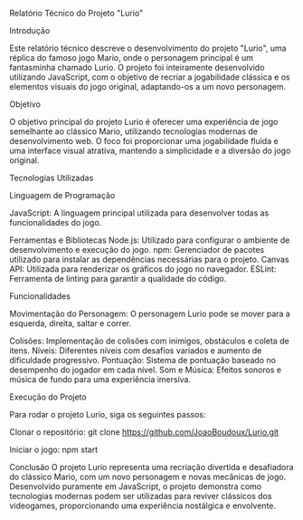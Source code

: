 Relatório Técnico do Projeto "Lurio"

Introdução 

Este relatório técnico descreve o desenvolvimento do projeto "Lurio", uma réplica do famoso jogo Mario, onde o personagem principal é um fantasminha chamado Lurio. O projeto foi inteiramente desenvolvido utilizando JavaScript, com o objetivo de recriar a jogabilidade clássica e os elementos visuais do jogo original, adaptando-os a um novo personagem. 

Objetivo 

O objetivo principal do projeto Lurio é oferecer uma experiência de jogo semelhante ao clássico Mario, utilizando tecnologias modernas de desenvolvimento web. O foco foi proporcionar uma jogabilidade fluida e uma interface visual atrativa, mantendo a simplicidade e a diversão do jogo original. 

Tecnologias Utilizadas

Linguagem de Programação
 
JavaScript: A linguagem principal utilizada para desenvolver todas as funcionalidades do jogo. 

Ferramentas e Bibliotecas 
Node.js: Utilizado para configurar o ambiente de desenvolvimento e execução do jogo. 
npm: Gerenciador de pacotes utilizado para instalar as dependências necessárias para o projeto. 
Canvas API: Utilizada para renderizar os gráficos do jogo no navegador. 
ESLint: Ferramenta de linting para garantir a qualidade do código. 

Funcionalidades
 
Movimentação do Personagem: O personagem Lurio pode se mover para a esquerda, direita, saltar e correr.

Colisões: Implementação de colisões com inimigos, obstáculos e coleta de itens. 
Níveis: Diferentes níveis com desafios variados e aumento de dificuldade progressivo. 
Pontuação: Sistema de pontuação baseado no desempenho do jogador em cada nível. 
Som e Música: Efeitos sonoros e música de fundo para uma experiência imersiva. 

Execução do Projeto
 
Para rodar o projeto Lurio, siga os seguintes passos: 

Clonar o repositório: 
git clone https://github.com/JoaoBoudoux/Lurio.git
 
Iniciar o jogo: 
npm start
 
Conclusão 
O projeto Lurio representa uma recriação divertida e desafiadora do clássico Mario, com um novo personagem e novas mecânicas de jogo. Desenvolvido puramente em JavaScript, o projeto demonstra como tecnologias modernas podem ser utilizadas para reviver clássicos dos videogames, proporcionando uma experiência nostálgica e envolvente.
